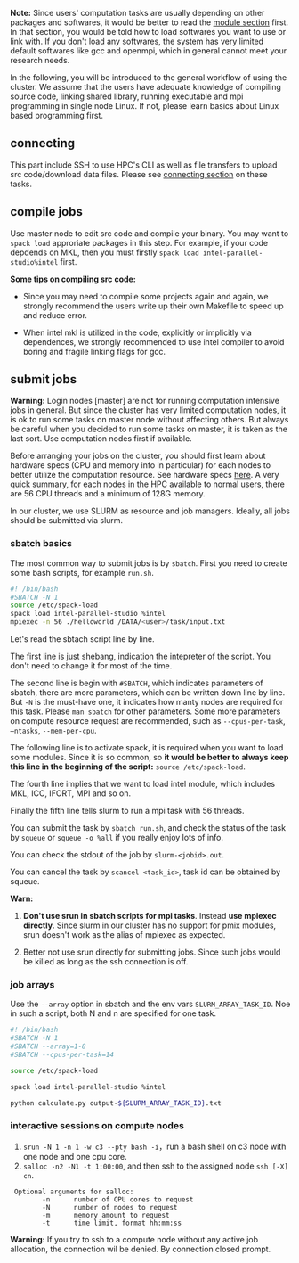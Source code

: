 **Note:** Since users' computation tasks are usually depending on other packages and softwares, it would be better to read the [module section](./module_spack.md) first. In that section, you would be told how to load softwares you want to use or link with. If you don't load any softwares, the system has very limited default softwares like gcc and openmpi, which in general cannot meet your research needs.

In the following, you will be introduced to the general workflow of using the cluster. We assume that the users have adequate knowledge of compiling source code, linking shared library, running executable and mpi programming  in single node Linux. If not, please learn basics about Linux based programming first.

## connecting

This part include SSH to use HPC's CLI as well as file transfers to upload src code/download data files. Please see [connecting section](./connecting.md) on these tasks.

## compile jobs

Use master node to edit src code and compile your binary. You may want to `spack load` approriate packages in this step. For example, if your code depdends on MKL, then you must firstly `spack load intel-parallel-studio%intel` first.

**Some tips on compiling src code:**

* Since you may need to compile some projects again and again, we strongly recommend the users write up their own Makefile to speed up and reduce error.


* When intel mkl is utilized in the code, explicitly or implicitly via dependences, we strongly recommended to use intel compiler to avoid boring and fragile linking flags for gcc.

## submit jobs

**Warning:** Login nodes [master] are not for running computation intensive jobs in general. But since the cluster has very limited computation nodes, it is ok to run some tasks on master node without affecting others. But always be careful when you decided to run some tasks on master, it is taken as the last sort. Use computation nodes first if available.

Before arranging your jobs on the cluster, you should first learn about hardware specs (CPU and memory info in particular) for each nodes to better utilize the computation resource. See hardware specs [here](../../administrators/hardwares/README.md). A very quick summary, for each nodes in the HPC available to normal users, there are 56 CPU threads and a minimum of 128G memory.

In our cluster, we use SLURM as resource and job managers. Ideally, all jobs should be submitted via slurm.

### sbatch basics

The most common way to submit jobs is by `sbatch`. First you need to create some bash scripts, for example `run.sh`.

```bash
#! /bin/bash
#SBATCH -N 1
source /etc/spack-load
spack load intel-parallel-studio %intel
mpiexec -n 56 ./helloworld /DATA/<user>/task/input.txt
```

Let's read the sbtach script line by line.

The first line is just shebang, indication the intepreter of the script. You don't need to change it for most of the time.

The second line is begin with `#SBATCH`, which indicates parameters of sbatch, there are more parameters, which can be written down line by line. But `-N` is the must-have one, it indicates how manty nodes are required for this task. Please `man sbatch` for other parameters. Some more parameters on compute resource request are recommended, such as `--cpus-per-task`, `—ntasks`, `--mem-per-cpu`.

The following line is to activate spack, it is required when you want to load some modules. Since it is so common, so **it would be better to always keep this line in the beginning of the script:** `source /etc/spack-load`.

The fourth line implies that we want to load intel module, which includes MKL, ICC, IFORT, MPI and so on.

Finally the fifth line tells slurm to run a mpi task with 56 threads.

You can submit the task by `sbatch run.sh`, and check the status of the task by `squeue` or `squeue -o %all` if you really enjoy lots of info.

You can check the stdout of the job by `slurm-<jobid>.out`.

You can cancel the task by `scancel <task_id>`, task id can be obtained by squeue.

**Warn:** 

1. **Don't use srun in sbatch scripts for mpi tasks**. Instead **use mpiexec directly**. Since slurm in our cluster has no support for pmix modules, srun doesn't work as the alias of mpiexec as expected.


2. Better not use srun directly for submitting jobs. Since such jobs would be killed as long as the ssh connection is off.

### job arrays

Use the `--array` option in sbatch and the env vars `SLURM_ARRAY_TASK_ID`. Noe in such a script, both N and n are specified for one task.

```bash
#! /bin/bash
#SBATCH -N 1
#SBATCH --array=1-8
#SBATCH --cpus-per-task=14

source /etc/spack-load

spack load intel-parallel-studio %intel

python calculate.py output-${SLURM_ARRAY_TASK_ID}.txt
```

### interactive sessions on compute nodes

1. `srun -N 1 -n 1 -w c3 --pty bash -i`，run a bash shell on c3 node with one node and one cpu core.
2. `salloc -n2 -N1 -t 1:00:00`, and then ssh to the assigned node `ssh [-X] cn`.

```
 Optional arguments for salloc:
        -n      number of CPU cores to request 
        -N      number of nodes to request
        -m      memory amount to request
        -t      time limit, format hh:mm:ss
```

**Warning:** If you try to ssh to a compute node without any active job allocation, the connection wil be denied. By connection closed prompt.
